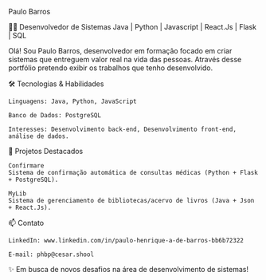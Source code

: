 Paulo Barros

👨‍💻 Desenvolvedor de Sistemas Java  | Python | Javascript | React.Js | Flask | SQL

Olá! Sou Paulo Barros, desenvolvedor em formação focado em criar sistemas que entreguem valor real na vida das pessoas. Através desse portfólio pretendo exibir os trabalhos que tenho desenvolvido. 

🛠 Tecnologias & Habilidades

    Linguagens: Java, Python, JavaScript

    Banco de Dados: PostgreSQL

    Interesses: Desenvolvimento back-end, Desenvolvimento front-end, análise de dados. 

📂 Projetos Destacados

    Confirmare
    Sistema de confirmação automática de consultas médicas (Python + Flask + PostgreSQL).

    MyLib
    Sistema de gerenciamento de bibliotecas/acervo de livros (Java + Json + React.Js).

📫 Contato

    LinkedIn: www.linkedin.com/in/paulo-henrique-a-de-barros-bb6b72322

    E-mail: phbp@cesar.shool

✨ Em busca de novos desafios na área de desenvolvimento de sistemas!
